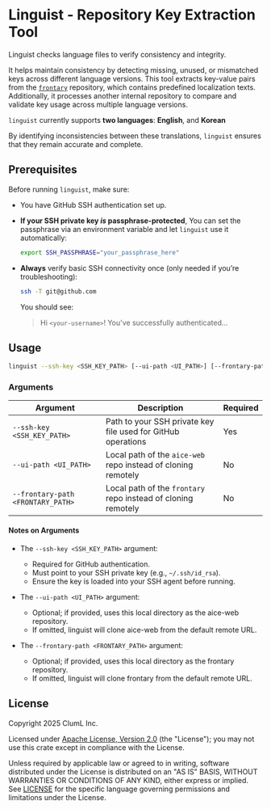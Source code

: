 # Linguist - Repository Key Extraction Tool

Linguist checks language files to verify consistency and integrity.

It helps maintain consistency by detecting missing, unused, or mismatched keys
across different language versions. This tool extracts key-value pairs from the
[`frontary`](https://github.com/frontary) repository, which contains predefined
localization texts. Additionally, it processes another internal repository to
compare and validate key usage across multiple language versions.

`linguist` currently supports **two languages**: **English**, and **Korean**

By identifying inconsistencies between these translations, `linguist` ensures
that they remain accurate and complete.

## Prerequisites

Before running `linguist`, make sure:

- You have GitHub SSH authentication set up.
- **If your SSH private key _is_ passphrase-protected**, You can set the
  passphrase via an environment variable and let `linguist` use it automatically:

  ```sh
  export SSH_PASSPHRASE="your_passphrase_here"
  ```

- **Always** verify basic SSH connectivity once (only needed if you’re troubleshooting):

  ```sh
  ssh -T git@github.com
  ```

  You should see:
  > Hi `<your-username>`! You've successfully authenticated...

## Usage

```sh
linguist --ssh-key <SSH_KEY_PATH> [--ui-path <UI_PATH>] [--frontary-path \ <FRONTARY_PATH>]
```

### Arguments

<!-- markdownlint-disable -->
| Argument                          | Description                                                   | Required |
|-----------------------------------|---------------------------------------------------------------|----------|
| `--ssh-key <SSH_KEY_PATH>`        | Path to your SSH private key file used for GitHub operations  | Yes      |
| `--ui-path <UI_PATH>`             | Local path of the `aice-web` repo instead of cloning remotely | No       |
| `--frontary-path <FRONTARY_PATH>` | Local path of the `frontary` repo instead of cloning remotely | No       |
<!-- markdownlint-enable -->

#### Notes on Arguments

- The `--ssh-key <SSH_KEY_PATH>` argument:
  - Required for GitHub authentication.
  - Must point to your SSH private key (e.g., `~/.ssh/id_rsa`).
  - Ensure the key is loaded into your SSH agent before running.

- The `--ui-path <UI_PATH>` argument:
  - Optional; if provided, uses this local directory as the aice-web repository.
  - If omitted, linguist will clone aice-web from the default remote URL.

- The `--frontary-path <FRONTARY_PATH>` argument:
  - Optional; if provided, uses this local directory as the frontary repository.
  - If omitted, linguist will clone frontary from the default remote URL.

## License

Copyright 2025 ClumL Inc.

Licensed under [Apache License, Version 2.0](https://www.apache.org/licenses/LICENSE-2.0)
(the "License"); you may not use this crate except in compliance with the License.

Unless required by applicable law or agreed to in writing, software distributed
under the License is distributed on an "AS IS" BASIS, WITHOUT WARRANTIES OR
CONDITIONS OF ANY KIND, either express or implied. See [LICENSE](LICENSE) for
the specific language governing permissions and limitations under the License.
